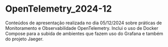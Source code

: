 # OpenTelemetry_2024-12
Conteúdos de apresentação realizada no dia 05/12/2024 sobre práticas de Monitoramento e Observabilidade OpenTelemetry. Inclui o uso de Docker Compose para a subida de ambientes que fazem uso do Grafana e também do projeto Jaeger.
